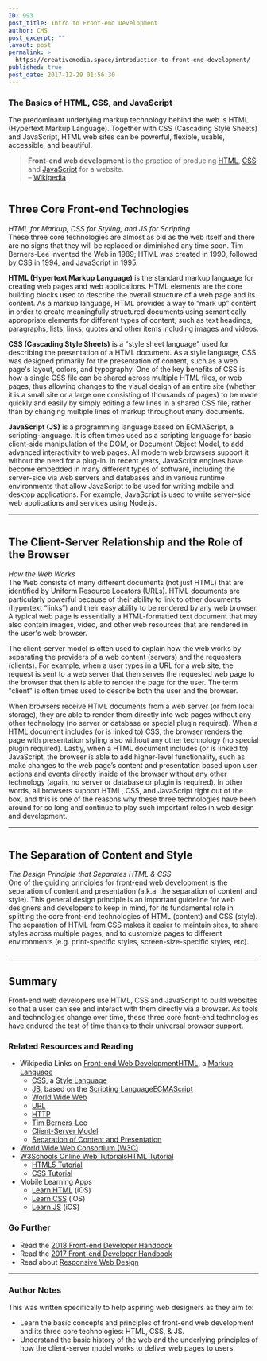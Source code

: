 ```yaml
---
ID: 993
post_title: Intro to Front-end Development
author: CMS
post_excerpt: ""
layout: post
permalink: >
  https://creativemedia.space/introduction-to-front-end-development/
published: true
post_date: 2017-12-29 01:56:30
---
```

<!-- wp:heading {"level":3} -->
<h3>The Basics of HTML, CSS, and&nbsp;JavaScript</h3>
<!-- /wp:heading -->

<!-- wp:paragraph -->
<p>The predominant underlying markup technology behind the web is HTML (Hypertext Markup Language). Together with CSS (Cascading Style Sheets) and JavaScript, HTML web sites can be powerful, flexible, usable, accessible, and beautiful.</p>
<!-- /wp:paragraph -->

<!-- wp:more -->
<!--more-->
<!-- /wp:more -->

<!-- wp:quote -->
<blockquote class="wp-block-quote"><p><strong>Front-end web development</strong> is the practice of producing <a href="https://en.wikipedia.org/wiki/HTML">HTML</a>, <a href="https://en.wikipedia.org/wiki/Cascading_Style_Sheets">CSS</a> and <a href="https://en.wikipedia.org/wiki/JavaScript">JavaScript</a> for a website.<br> – <a href="https://en.wikipedia.org/wiki/Front-end_web_development">Wikipedia</a></p></blockquote>
<!-- /wp:quote -->

<!-- wp:image {"id":995} -->
<figure class="wp-block-image"><img src="http://egargiulo.com/cms/wp-content/uploads/2017/12/null-2.gif" alt="" class="wp-image-995"/></figure>
<!-- /wp:image -->

<!-- wp:heading -->
<h2>Three Core Front-end Technologies</h2>
<!-- /wp:heading -->

<!-- wp:paragraph -->
<p><em>HTML for Markup, CSS for Styling, and JS for Scripting</em><br>These three core technologies are almost as old as the web itself and there are no signs that they will be replaced or diminished any time soon. Tim Berners-Lee invented the Web in 1989; HTML was created in 1990, followed by CSS in 1994, and JavaScript in 1995.</p>
<!-- /wp:paragraph -->

<!-- wp:paragraph -->
<p><strong>HTML (Hypertext Markup Language)</strong> is the standard markup language for creating web pages and web applications. HTML elements are the core building blocks used to describe the overall structure of a web page and its content. As a markup language, HTML provides a way to “mark up” content in order to create meaningfully structured documents using semantically appropriate elements for different types of content, such as text headings, paragraphs, lists, links, quotes and other items including images and videos.</p>
<!-- /wp:paragraph -->

<!-- wp:paragraph -->
<p><strong>CSS (Cascading Style Sheets)</strong> is a "style sheet language" used for describing the presentation of a HTML document. As a style language, CSS was designed primarily for the presentation of content, such as a web page's layout, colors, and typography. One of the key benefits of CSS is how a single CSS file can be shared across multiple HTML files, or web pages, thus allowing changes to the visual design of an entire site (whether it is a small site or a large one consisting of thousands of pages) to be made quickly and easily by simply editing a few lines in a shared CSS file, rather than by changing multiple lines of markup throughout many documents.</p>
<!-- /wp:paragraph -->

<!-- wp:paragraph -->
<p><strong>JavaScript (JS)</strong> is a programming language based on ECMAScript, a scripting-language. It is often times used as a scripting language for basic client-side manipulation of the DOM, or Document Object Model, to add advanced interactivity to web pages. All modern web browsers support it without the need for a plug-in. In recent years, JavaScript engines have become embedded in many different types of software, including the server-side via web servers and databases and in various runtime environments that allow JavaScript to be used for writing mobile and desktop applications. For example, JavaScript is used to write server-side web applications and services using Node.js.</p>
<!-- /wp:paragraph -->

<!-- wp:separator -->
<hr class="wp-block-separator"/>
<!-- /wp:separator -->

<!-- wp:image {"id":1163,"align":"center"} -->
<div class="wp-block-image"><figure class="aligncenter"><img src="http://egargiulo.com/cms/wp-content/uploads/2017/12/sketch-client-server-1.gif" alt="" class="wp-image-1163"/></figure></div>
<!-- /wp:image -->

<!-- wp:heading -->
<h2>The Client-Server Relationship and the Role of the Browser</h2>
<!-- /wp:heading -->

<!-- wp:paragraph -->
<p><em>How the Web Works</em><br>The Web consists of many different documents (not just HTML) that are identified by Uniform Resource Locators (URLs). HTML documents are particularly powerful because of their ability to link to other documents (hypertext “links”) and their easy ability to be rendered by any web browser. A typical web page is essentially a HTML-formatted text document that may also contain images, video, and other web resources that are rendered in the user's web browser.</p>
<!-- /wp:paragraph -->

<!-- wp:paragraph -->
<p>The client–server model is often used to explain how the web works by separating the providers of a web content (servers) and the requesters (clients). For example, when a user types in a URL for a web site, the request is sent to a web server that then serves the requested web page to the browser that then is able to render the page for the user. The term "client" is often times used to describe both the user and the browser.</p>
<!-- /wp:paragraph -->

<!-- wp:paragraph -->
<p>When browsers receive HTML documents from a web server (or from local storage), they are able to render them directly into web pages without any other technology (no server or database or special plugin required). When a HTML document includes (or is linked to) CSS, the browser renders the page with presentation styling also without any other technology (no special plugin required). Lastly, when a HTML document includes (or is linked to) JavaScript, the browser is able to add higher-level functionality, such as make changes to the web page’s content and presentation based upon user actions and events directly inside of the browser without any other technology (again, no server or database or plugin is required). In other words, all browsers support HTML, CSS, and JavaScript right out of the box, and this is one of the reasons why these three technologies have been around for so long and continue to play such important roles in web design and development.</p>
<!-- /wp:paragraph -->

<!-- wp:separator -->
<hr class="wp-block-separator"/>
<!-- /wp:separator -->

<!-- wp:image {"id":997} -->
<figure class="wp-block-image"><img src="http://egargiulo.com/cms/wp-content/uploads/2017/12/null-4.gif" alt="" class="wp-image-997"/></figure>
<!-- /wp:image -->

<!-- wp:heading -->
<h2>The Separation of Content and Style</h2>
<!-- /wp:heading -->

<!-- wp:paragraph -->
<p><em>The Design Principle that Separates HTML &amp; CSS</em><br>One of the guiding principles for front-end web development is the separation of content and presentation (a.k.a. the separation of content and style). This general design principle is an important guideline for web designers and developers to keep in mind, for its fundamental role in splitting the core front-end technologies of HTML (content) and CSS (style). The separation of HTML from CSS makes it easier to maintain sites, to share styles across multiple pages, and to customize pages to different environments (e.g. print-specific styles, screen-size-specific styles, etc).</p>
<!-- /wp:paragraph -->

<!-- wp:image {"id":999} -->
<figure class="wp-block-image"><img src="http://egargiulo.com/cms/wp-content/uploads/2017/12/null-5.gif" alt="" class="wp-image-999"/></figure>
<!-- /wp:image -->

<!-- wp:separator -->
<hr class="wp-block-separator"/>
<!-- /wp:separator -->

<!-- wp:heading -->
<h2>Summary</h2>
<!-- /wp:heading -->

<!-- wp:paragraph -->
<p>Front-end web developers use HTML, CSS and JavaScript to build websites so that a user can see and interact with them directly via a browser. As tools and technologies change over time, these three core front-end technologies have endured the test of time thanks to their universal browser support.</p>
<!-- /wp:paragraph -->

<!-- wp:heading {"level":3} -->
<h3>Related Resources and Reading</h3>
<!-- /wp:heading -->

<!-- wp:list -->
<ul><li>Wikipedia Links on <a href="https://en.wikipedia.org/wiki/Front-end_web_development">Front-end Web Development</a><a href="https://en.wikipedia.org/wiki/HTML">HTML</a>, a <a href="https://en.wikipedia.org/wiki/Markup_language">Markup Language</a>
<ul><li><a href="https://en.wikipedia.org/wiki/Cascading_Style_Sheets">CSS</a>, a <a href="https://en.wikipedia.org/wiki/Style_sheet_language">Style Language</a></li><li><a href="https://en.wikipedia.org/wiki/JavaScript">JS</a>, based on the <a href="https://en.wikipedia.org/wiki/Scripting_language">Scripting Language</a><a href="https://en.wikipedia.org/wiki/ECMAScript">ECMAScript</a></li><li><a href="https://en.wikipedia.org/wiki/World_Wide_Web">World Wide Web</a></li><li><a href="https://en.wikipedia.org/wiki/URL">URL</a></li><li><a href="https://en.wikipedia.org/wiki/Hypertext_Transfer_Protocol">HTTP</a></li><li><a href="https://en.wikipedia.org/wiki/Tim_Berners-Lee">Tim Berners-Lee</a></li><li><a href="https://en.wikipedia.org/wiki/Client%E2%80%93server_model">Client-Server Model</a></li><li><a href="https://en.wikipedia.org/wiki/Separation_of_content_and_presentation">Separation of Content and Presentation</a></li></ul>
</li><li><a href="https://www.w3.org/">World Wide Web Consortium (W3C)</a></li><li><a href="https://www.w3schools.com/">W3Schools Online Web Tutorials</a><a href="http://www.w3schools.com/html/default.asp">HTML Tutorial</a>
<ul><li><a href="http://www.w3schools.com/html/html5_intro.asp">HTML5 Tutorial</a></li><li><a href="http://www.w3schools.com/css/default.asp">CSS Tutorial</a></li></ul>
</li><li>Mobile Learning Apps
<ul><li><a href="https://itunes.apple.com/us/app/learn-html/id933957050?mt=8">Learn HTML</a> (iOS)</li><li><a href="https://itunes.apple.com/us/app/learn-css/id953955717?mt=8">Learn CSS</a> (iOS)</li><li><a href="https://itunes.apple.com/us/app/learn-javascript/id952738987?mt=8">Learn JS</a> (iOS)</li></ul>
</li></ul>
<!-- /wp:list -->

<!-- wp:heading {"level":3} -->
<h3>Go Further</h3>
<!-- /wp:heading -->

<!-- wp:list -->
<ul><li>Read the <a href="https://frontendmasters.com/books/front-end-handbook/2018/">2018 Front-end Developer Handbook</a></li><li>Read the <a href="https://frontendmasters.com/books/front-end-handbook/2017/">2017 Front-end Developer Handbook</a></li><li>Read about <a href="https://en.wikipedia.org/wiki/Responsive_web_design">Responsive Web Design</a></li></ul>
<!-- /wp:list -->

<!-- wp:separator -->
<hr class="wp-block-separator"/>
<!-- /wp:separator -->

<!-- wp:heading {"level":3} -->
<h3>Author Notes</h3>
<!-- /wp:heading -->

<!-- wp:paragraph -->
<p>This was written specifically to help aspiring web designers as they aim to:</p>
<!-- /wp:paragraph -->

<!-- wp:list -->
<ul><li>Learn the basic concepts and principles of front-end web development and its three core technologies: HTML, CSS, &amp; JS.</li><li>Understand the basic history of the web and the underlying principles of how the client-server model works to deliver web pages to users.</li></ul>
<!-- /wp:list -->